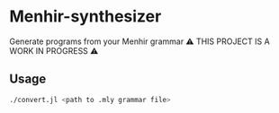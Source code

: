 # Menhir-synthesizer
Generate programs from your Menhir grammar
⚠️ THIS PROJECT IS A WORK IN PROGRESS ⚠️
## Usage
```bash
./convert.jl <path to .mly grammar file>
```
